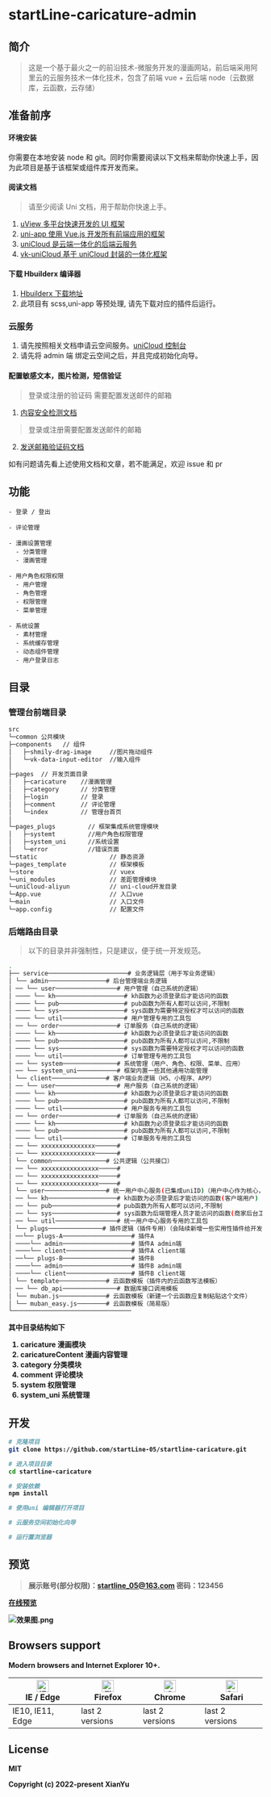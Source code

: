 # startLine-caricature-admin

## 简介

> 这是一个基于最火之一的前沿技术-微服务开发的漫画网站，前后端采用阿里云的云服务技术一体化技术，包含了前端 vue + 云后端 node（云数据库，云函数，云存储）

## 准备前序

#### 环境安装

你需要在本地安装 node 和 git。同时你需要阅读以下文档来帮助你快速上手，因为此项目是基于该框架或组件库开发而来。

#### 阅读文档

> 请至少阅读 Uni 文档，用于帮助你快速上手。

1.  [uView 多平台快速开发的 UI 框架](https://www.uviewui.com/)
2.  [uni-app 使用 Vue.js 开发所有前端应用的框架](https://uniapp.dcloud.io/)
3.  [uniCloud 是云端一体化的后端云服务](https://uniapp.dcloud.io/uniCloud/README)
4.  [vk-uniCloud 基于 uniCloud 封装的一体化框架](https://vkdoc.fsq.pub/)

#### 下载 Hbuilderx 编译器

1. [Hbuilderx 下载地址](https://www.dcloud.io/hbuilderx.html)
2. 此项目有 scss,uni-app 等预处理, 请先下载对应的插件后运行。

### 云服务

1. 请先按照相关文档申请云空间服务。[uniCloud 控制台](https://unicloud.dcloud.net.cn/)
2. 请先将 admin 端 绑定云空间之后，并且完成初始化向导。

#### 配置敏感文本，图片检测，短信验证

> 登录或注册的验证码 需要配置发送邮件的邮箱

1.  [内容安全检测文档](https://vkdoc.fsq.pub/client/uniCloud/plus/weixin.html#_1-2%E3%80%81%E5%86%85%E5%AE%B9%E5%AE%89%E5%85%A8)

> 登录或注册需要配置发送邮件的邮箱

2. [发送邮箱验证码文档](https://vkdoc.fsq.pub/client/uniCloud/plus/mail.html#_4%E3%80%81%E5%8F%91%E9%80%81%E9%82%AE%E7%AE%B1%E9%AA%8C%E8%AF%81%E7%A0%81)

如有问题请先看上述使用文档和文章，若不能满足，欢迎 issue 和 pr

## 功能

```
- 登录 / 登出

- 评论管理

- 漫画设置管理
  - 分类管理
  - 漫画管理

- 用户角色权限权限
  - 用户管理
  - 角色管理
  - 权限管理
  - 菜单管理

- 系统设置
  - 素材管理
  - 系统缓存管理
  - 动态组件管理
  - 用户登录日志
```

## 目录

### 管理台前端目录

```bash
src
└─common 公共模块
├─components   // 组件
│   ├─shmily-drag-image     //图片拖动组件
│   └─vk-data-input-editor  //输入组件
│
├─pages  // 开发页面目录
│   ├─caricature    //漫画管理
│   ├─category      // 分类管理
│   ├─login         // 登录
│   ├─comment       // 评论管理
│   └─index         // 管理台首页
│
└─pages_plugs         // 框架集成系统管理模块
│   ├─systemt         //用户角色权限管理
│   ├─system_uni      //系统设置
│   └─error           //错误页面
└─static                    // 静态资源
└─pages_template            // 框架模板
└─store                     // vuex
└─uni_modules               // 差距管理模块
└─uniCloud-aliyun           // uni-cloud开发目录
└─App.vue                   // 入口vue
└─main                      // 入口文件
└─app.config                // 配置文件
```

### 后端路由目录

> 以下的目录并非强制性，只是建议，便于统一开发规范。

```bash
.
├── service──────────────────────# 业务逻辑层（用于写业务逻辑）
│ └── admin────────────────# 后台管理端业务逻辑
│ ── └── user─────────────────# 用户管理（自己系统的逻辑）
│ ──── └── kh───────────────────# kh函数为必须登录后才能访问的函数
│ ──── └── pub──────────────────# pub函数为所有人都可以访问,不限制
│ ──── └── sys──────────────────# sys函数为需要特定授权才可以访问的函数
│ ──── └── util─────────────────# 用户管理专用的工具包
│ ── └── order────────────────# 订单服务（自己系统的逻辑）
│ ──── └── kh───────────────────# kh函数为必须登录后才能访问的函数
│ ──── └── pub──────────────────# pub函数为所有人都可以访问,不限制
│ ──── └── sys──────────────────# sys函数为需要特定授权才可以访问的函数
│ ──── └── util─────────────────# 订单管理专用的工具包
│ ── └── system───────────────# 系统管理（用户、角色、权限、菜单、应用）
│ ── └── system_uni───────────# 框架内置一些其他通用功能管理
│ └── client───────────────# 客户端业务逻辑（H5、小程序、APP）
│ ── └── user─────────────────# 用户服务（自己系统的逻辑）
│ ──── └── kh───────────────────# kh函数为必须登录后才能访问的函数
│ ──── └── pub──────────────────# pub函数为所有人都可以访问,不限制
│ ──── └── util─────────────────# 用户服务专用的工具包
│ ── └── order────────────────# 订单服务（自己系统的逻辑）
│ ──── └── kh───────────────────# kh函数为必须登录后才能访问的函数
│ ──── └── pub──────────────────# pub函数为所有人都可以访问,不限制
│ ──── └── util─────────────────# 订单服务专用的工具包
│ ── └── xxxxxxxxxxxxxxx──────#
│ ── └── xxxxxxxxxxxxxxx──────#
│ └── common───────────────# 公共逻辑（公共接口）
│ ── └── xxxxxxxxxxxxxxxx─────#
│ ── └── xxxxxxxxxxxxxxxx─────#
│ ── └── xxxxxxxxxxxxxxxx─────#
│ └── user─────────────────# 统一用户中心服务(已集成uniID)（用户中心作为核心，且为了方便插件升级,故与admin和client平级）
│ ── └── kh───────────────────# kh函数为必须登录后才能访问的函数(客户端用户)
│ ── └── pub──────────────────# pub函数为所有人都可以访问,不限制
│ ── └── sys──────────────────# sys函数为后端管理人员才能访问的函数(商家后台工作人员)
│ ── └── util─────────────────# 统一用户中心服务专用的工具包
│ └── plugs───────────────# 插件逻辑（插件专用）（会陆续新增一些实用性插件给开发者使用，如微信小程序发送订阅消息等等）
│ ──└── plugs-A───────────────────# 插件A
│ ────└── admin───────────────────# 插件A admin端
│ ────└── client──────────────────# 插件A client端
│ ──└── plugs-B───────────────────# 插件B
│ ────└── admin───────────────────# 插件B admin端
│ ────└── client──────────────────# 插件B client端
│ └── template─────────────# 云函数模板（插件内的云函数写法模板）
│ ── └── db_api───────────────# 数据库接口调用模板
│ └── muban.js─────────────# 云函数模板（新建一个云函数应复制粘贴这个文件）
│ └── muban_easy.js────────# 云函数模板（简易版）
└─────────────────────────────────
```

<b>其中目录结构如下<b>

1. caricature 漫画模块
2. caricatureContent 漫画内容管理
3. category 分类模块
4. comment 评论模块
5. system 权限管理
6. system_uni 系统管理

## 开发

```bash
# 克隆项目
git clone https://github.com/startLine-05/startline-caricature.git

# 进入项目目录
cd startline-caricature

# 安装依赖
npm install

# 使用uni 编辑器打开项目

# 云服务空间初始化向导

# 运行置浏览器
```

## 预览

> 展示账号(部分权限)：startline_05@163.com
> 密码：123456

[在线预览](https://static-3ea692f6-5a08-4910-a093-a4a8fab5ac7c.bspapp.com/admin)

![效果图.png](https://static-3ea692f6-5a08-4910-a093-a4a8fab5ac7c.bspapp.com/static/8e15430015980f214284b784b9dcda8.png)

## Browsers support

Modern browsers and Internet Explorer 10+.

| [<img src="https://raw.githubusercontent.com/alrra/browser-logos/master/src/edge/edge_48x48.png" alt="IE / Edge" width="24px" height="24px" />](https://godban.github.io/browsers-support-badges/)</br>IE / Edge | [<img src="https://raw.githubusercontent.com/alrra/browser-logos/master/src/firefox/firefox_48x48.png" alt="Firefox" width="24px" height="24px" />](https://godban.github.io/browsers-support-badges/)</br>Firefox | [<img src="https://raw.githubusercontent.com/alrra/browser-logos/master/src/chrome/chrome_48x48.png" alt="Chrome" width="24px" height="24px" />](https://godban.github.io/browsers-support-badges/)</br>Chrome | [<img src="https://raw.githubusercontent.com/alrra/browser-logos/master/src/safari/safari_48x48.png" alt="Safari" width="24px" height="24px" />](https://godban.github.io/browsers-support-badges/)</br>Safari |
| ---------------------------------------------------------------------------------------------------------------------------------------------------------------------------------------------------------------- | ------------------------------------------------------------------------------------------------------------------------------------------------------------------------------------------------------------------ | -------------------------------------------------------------------------------------------------------------------------------------------------------------------------------------------------------------- | -------------------------------------------------------------------------------------------------------------------------------------------------------------------------------------------------------------- |
| IE10, IE11, Edge                                                                                                                                                                                                 | last 2 versions                                                                                                                                                                                                    | last 2 versions                                                                                                                                                                                                | last 2 versions                                                                                                                                                                                                |

## License

MIT

Copyright (c) 2022-present XianYu
